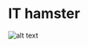 # IT hamster 

![alt text](https://github.com/trnsmkot/ithamster/blob/develop/ithamster_xs.jpg?raw=true "IT Hamster")
